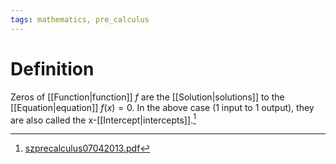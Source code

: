 ```yaml
---
tags: mathematics, pre_calculus
---
```


# Definition

Zeros of [[Function|function]] $f$ are the [[Solution|solutions]] to the [[Equation|equation]] $f(x) = 0$. In the above case (1 input to 1 output), they are also called the x-[[Intercept|intercepts]].[^1]

[^1]: [szprecalculus07042013.pdf](zotero://open-pdf/library/items/J3667KH4?page=107)